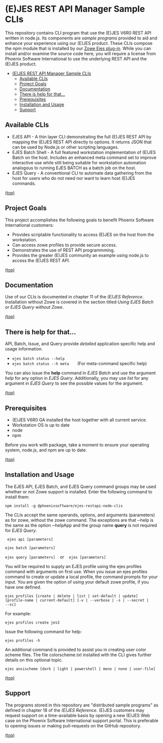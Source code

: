 # (E)JES REST API Manager Sample CLIs

This repository contains CLI program that use the (E)JES V6R0 REST API written in node.js.  Its components are *sample
programs* provided to aid and enhance your experience using our (E)JES product.  These CLIs compose the npm module
that is installed by our [Zowe Ejes plug-in](https://github.com/phoenixsoftware/ejes-cli#readme).
While you can install and/or examine the source code here, you will require a license from Phoenix Software International
to use the underlying REST API and the (E)JES product.

- [(E)JES REST API Manager Sample CLIs](#(e)jes-rest-api-manager-sample-clis)
  - [Available CLIs](#available-clis)
  - [Project Goals](#project-goals)
  - [Documentation](#documentation)
  - [There is help for that...](#there-is-help-for-that)
  - [Prerequisites](#prerequisites)
  - [Installation and Usage](#installation-and-usage)
  - [Support](#support)

## Available CLIs  

* EJES API - A thin layer CLI demonstrating the full (E)JES REST API by mapping the (E)JES REST API directly to options.  It returns JSON that can be used by Node.js or other scripting languages.
* EJES Batch Shell - A full featured workstation implementation of (E)JES Batch on the host.  Includes an enhanced meta command set to improve interactive use while still being suitable for workstation automation analogous to running EJES BATCH as a batch job on the host.
* EJES Query - A conventional CLI to automate data gathering from the host for users who do not need nor want to learn host (E)JES commands.

[(top)](#readme)

## Project Goals

This project accomplishes the following goals to benefit Phoenix Software International customers:
* Provides scriptable functionality to access (E)JES on the host from the workstation.
* Can access zowe profiles to provide secure access.
* Demonstrates the use of REST API programmming.
* Provides the greater (E)JES community an example using node.js to access the (E)JES REST API.

[(top)](#readme)
  
## Documentation

Use of our CLIs is documented in chapter 11 of the *(E)JES Reference*.  Installation without Zowe is covered in the section titled *Using EJES Batch or EJES Query without Zowe*.

[(top)](#readme)

## There is help for that...

API, Batch, Issue, and Query provide *detailed* application specific help and usage information.

* `ejes batch status --help`
* `ejes batch status --h meta` &nbsp;&nbsp;&nbsp;&nbsp;&nbsp; (For meta-command specific help)

You can also issue the **help** command in *EJES Batch* and use the argument *help* for any option in *EJES Query*.  Additionally,  you may use *list* for any argument in *EJES Query* to see the possible values for the argument. 
  
[(top)](#readme)
## Prerequisites

* (E)JES V6R0 GA installed the host together with all current service.
* Workstation OS is up to date
* node
* npm

Before you work with package, take a moment to ensure your operating system, node.js, and npm are up to date.  

[(top)](#readme)
## Installation and Usage

The EJES API, EJES Batch, and EJES Query command groups may be used whether or not Zowe support is installed. Enter the following command to install them:

   `npm install -g @phoenixsoftware/ejes-restapi-node-clis`

The CLIs accept the same operands, options, and arguments (parameters) as for zowe, without the zowe command. The exceptions are that ‑‑help is the same as the option ‑‑helpApp and the group name **query** is not required for *EJES Query*.

` ejes api [parameters]`

`ejes batch [parameters]`

`ejes query [parameters]`  &nbsp;&nbsp; or &nbsp;&nbsp; `ejes [parameters]`

You will be required to supply an EJES profile using the ejes profiles command with arguments on first use. When you issue an ejes profiles command to create or update a local profile, the command prompts for your input. You are given the option of using your default zowe profile, if you have one defined.

`ejes profiles [create | delete | list | set-default | update] [profile-name | current-default] [-v | ‑‑verbose | -s | ‑‑secret | ‑‑sc]`

For example: 

`ejes profiles create jes3`

Issue the following command for help:

`ejes profiles -h`

An additional command is provided to assist you in creating user color scheme files. The file colorscheme.txt installed with the CLI gives further details on this optional topic.

`ejes ansischeme [dark | light | powershell | mono | none | user-file]`

[(top)](#readme)

## Support

The programs stored in this repository are "distributed sample programs" as defined in chapter 18 of the _(E)JES Reference_.  (E)JES customers may request support on a time-available basis by opening a new (E)JES Web case on the Phoenix Software International support portal.  This is preferable to opening issues or making pull-requests on the GitHub repository.

[(top)](#readme)